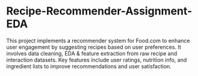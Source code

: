 # Recipe-Recommender-Assignment-EDA
This project implements a recommender system for Food.com to enhance user engagement by suggesting recipes based on user preferences. It involves data cleaning, EDA &amp; feature extraction from raw recipe and interaction datasets. Key features include user ratings, nutrition info, and ingredient lists to improve recommendations and user satisfaction.
